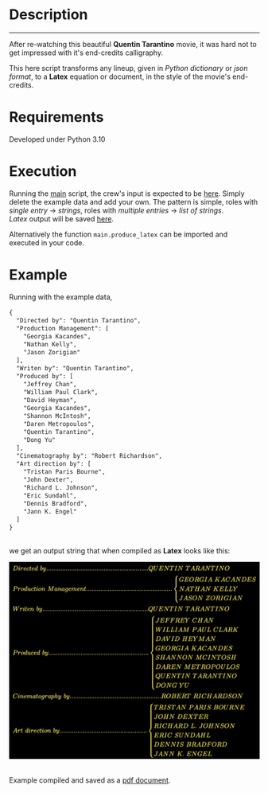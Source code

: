 # Description

---
After re-watching this beautiful **Quentin Tarantino** movie, it was hard not to 
get impressed with it's end-credits calligraphy.

This here script transforms any lineup, given in *Python dictionary* or 
*json format*, to a **Latex** equation or document, in the style of the movie's 
end-credits.


# Requirements
Developed under Python 3.10


# Execution

Running the [main](main.py) script, the crew's input is expected to be 
[here](files/crew.json). Simply delete the example data and add your own.
The pattern is simple, roles with *single entry* &rarr; *strings*, roles with 
*multiple entries* &rarr; *list of strings*.  
*Latex* output will be saved [here](files/ouatih.tex). 

Alternatively the function `main.produce_latex` can be imported and executed in 
your code.


# Example
Running with the example data,
```
{
  "Directed by": "Quentin Tarantino",
  "Production Management": [
    "Georgia Kacandes",
    "Nathan Kelly",
    "Jason Zorigian"
  ],
  "Writen by": "Quentin Tarantino",
  "Produced by": [
    "Jeffrey Chan",
    "William Paul Clark",
    "David Heyman",
    "Georgia Kacandes",
    "Shannon McIntosh",
    "Daren Metropoulos",
    "Quentin Tarantino",
    "Dong Yu"
  ],
  "Cinematography by": "Robert Richardson",
  "Art direction by": [
    "Tristan Paris Bourne",
    "John Dexter",
    "Richard L. Johnson",
    "Eric Sundahl",
    "Dennis Bradford",
    "Jann K. Engel"
  ]
}
```
\
we get an output string that when compiled as **Latex** looks like this:

![](files/screenshot.png)

\
Example compiled and saved
as a [pdf document](files/ouatih_compiled.pdf).
